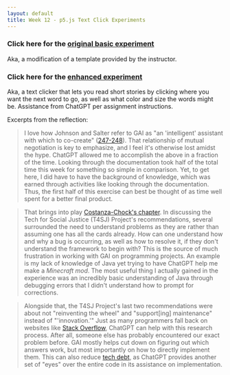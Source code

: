 ```yaml
---
layout: default
title: Week 12 - p5.js Text Click Experiments
---
```


### Click here for the [original basic experiment](https://jmlwhittington.github.io/TT_CriticalMaking_Portfolio/Projects/Week_Twelve/sketch1.html)
Aka, a modification of a template provided by the instructor.

### Click here for the [enhanced experiment](https://jmlwhittington.github.io/TT_CriticalMaking_Portfolio/Projects/Week_Twelve/sketch2.html)
Aka, a text clicker that lets you read short stories by clicking where you want the next word to go, as well as what color and size the words might be. Assistance from ChatGPT per assignment instructions.

Excerpts from the reflection:
> I love how Johnson and Salter refer to GAI as "an 'intelligent' assistant with which to co-create" ([247-248](https://services.publishing.umich.edu/Books/C/Critical-Making-in-the-Age-of-AI3)). That relationship of mutual negotiation is key to emphasize, and I feel it's otherwise lost amidst the hype. ChatGPT allowed me to accomplish the above in a fraction of the time. Looking through the documentation took half of the total time this week for something so simple in comparison. Yet, to get here, I did have to have the background of knowledge, which was earned through activities like looking through the documentation. Thus, the first half of this exercise can best be thought of as time well spent for a better final product.

> That brings into play [Costanza-Chock's chapter](https://designjustice.mitpress.mit.edu/pub/cfohnud7/release/4?readingCollection=9eadecb0). In discussing the Tech for Social Justice (T4SJ) Project's recommendations, several surrounded the need to understand problems as they are rather than assuming one has all the cards already. How can one understand how and why a bug is occurring, as well as how to resolve it, if they don't understand the framework to begin with? This is the source of much frustration in working with GAI on programming projects. An example is my lack of knowledge of Java yet trying to have ChatGPT help me make a *Minecraft mod*. The most useful thing I actually gained in the experience was an incredibly basic understanding of Java through debugging errors that I didn't understand how to prompt for corrections.

> Alongside that, the T4SJ Project's last two recommendations were about not "reinventing the wheel" and "support[ing] maintenance" instead of "'innovation.'" Just as many programmers fall back on websites like [Stack Overflow](https://stackoverflow.com/), ChatGPT can help with this research process. After all, someone else has probably encountered our exact problem before. GAI mostly helps cut down on figuring out which answers work, but most importantly on how to directly implement them. This can also reduce [tech debt](https://en.wikipedia.org/wiki/Technical_debt), as ChatGPT provides another set of "eyes" over the entire code in its assistance on implementation.
